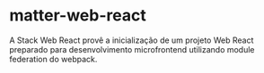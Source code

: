 # matter-web-react

A Stack Web React provê a inicialização de um projeto Web React preparado para desenvolvimento microfrontend utilizando module federation do webpack.
